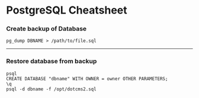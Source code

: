 # PostgreSQL Cheatsheet

### Create backup of Database

```
pg_dump DBNAME > /path/to/file.sql
```
---


### Restore database from backup
```
psql
CREATE DATABASE "dbname" WITH OWNER = owner OTHER PARAMETERS;
\q
psql -d dbname -f /opt/dotcms2.sql
```
